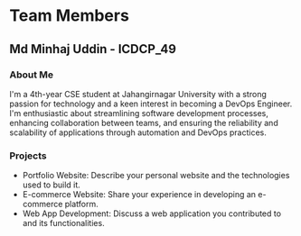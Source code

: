 # Team Members

## Md Minhaj Uddin - ICDCP_49

### About Me

I'm a 4th-year CSE student at Jahangirnagar University with a strong passion for technology and a keen interest in becoming a DevOps Engineer. I'm enthusiastic about streamlining software development processes, enhancing collaboration between teams, and ensuring the reliability and scalability of applications through automation and DevOps practices.

### Projects
- Portfolio Website: Describe your personal website and the technologies used to build it.
- E-commerce Website: Share your experience in developing an e-commerce platform.
- Web App Development: Discuss a web application you contributed to and its functionalities.